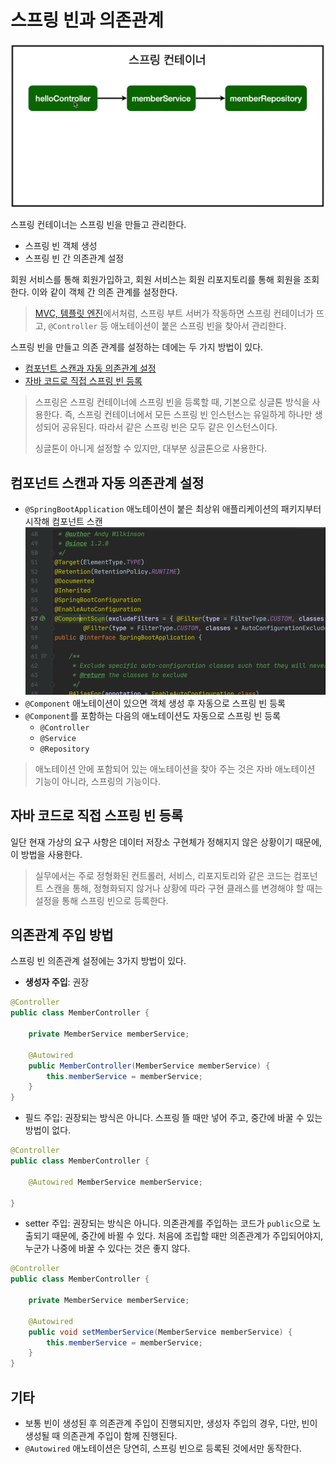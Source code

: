 # 스프링 빈과 의존관계

![dependency-injection](assets/dependency-injection.png)

스프링 컨테이너는 스프링 빈을 만들고 관리한다.
* 스프링 빈 객체 생성
* 스프링 빈 간 의존관계 설정


회원 서비스를 통해 회원가입하고, 회원 서비스는 회원 리포지토리를 통해 회원을 조회한다. 이와 같이 객체 간 의존 관계를 설정한다.

> [MVC, 템플릿 엔진](../web-basic/01_web_basic.md)에서처럼, 스프링 부트 서버가 작동하면 스프링 컨테이너가 뜨고, `@Controller` 등 애노테이션이 붙은 스프링 빈을 찾아서 관리한다.


 스프링 빈을 만들고 의존 관계를 설정하는 데에는 두 가지 방법이 있다.

* [컴포넌트 스캔과 자동 의존관계 설정](02_component_scan.md)
* [자바 코드로 직접 스프링 빈 등록](03_java_spring_bean.md)
> 스프링은 스프링 컨테이너에 스프링 빈을 등록할 때, 기본으로 싱글톤 방식을 사용한다. 즉, 스프링 컨테이너에서 모든 스프링 빈 인스턴스는 유일하게 하나만 생성되어 공유된다. 따라서 같은 스프링 빈은 모두 같은 인스턴스이다.
> 
> 싱글톤이 아니게 설정할 수 있지만, 대부분 싱글톤으로 사용한다.


## 컴포넌트 스캔과 자동 의존관계 설정

* `@SpringBootApplication` 애노테이션이 붙은 최상위 애플리케이션의 패키지부터 시작해 컴포넌트 스캔
  ![springbootapplication-annotation](assets/springbootapplication-annotation.png)
* `@Component` 애노테이션이 있으면 객체 생성 후 자동으로 스프링 빈 등록
* `@Component`를 포함하는 다음의 애노테이션도 자동으로 스프링 빈 등록
  * `@Controller`
  * `@Service`
  * `@Repository`

> 애노테이션 안에 포함되어 있는 애노테이션을 찾아 주는 것은 자바 애노테이션 기능이 아니라, 스프링의 기능이다.

## 자바 코드로 직접 스프링 빈 등록

일단 현재 가상의 요구 사항은 데이터 저장소 구현체가 정해지지 않은 상황이기 때문에, 이 방법을 사용한다.

> 실무에서는 주로 정형화된 컨트롤러, 서비스, 리포지토리와 같은 코드는 컴포넌트 스캔을 통해, 정형화되지 않거나 상황에 따라 구현 클래스를 변경해야 할 때는 설정을 통해 스프링 빈으로 등록한다.

## 의존관계 주입 방법

 스프링 빈 의존관계 설정에는 3가지 방법이 있다. 

* **생성자 주입**: 권장
```java
@Controller
public class MemberController {
    
    private MemberService memberService;
    
    @Autowired
    public MemberController(MemberService memberService) {
        this.memberService = memberService;
    }
}
```

* 필드 주입: 권장되는 방식은 아니다. 스프링 뜰 때만 넣어 주고, 중간에 바꿀 수 있는 방법이 없다.

```java
@Controller
public class MemberController {
    
    @Autowired MemberService memberService;
    
}
```

* setter 주입: 권장되는 방식은 아니다. 의존관계를 주입하는 코드가 `public`으로 노출되기 때문에, 중간에 바뀔 수 있다. 처음에 조립할 때만 의존관계가 주입되어야지, 누군가 나중에 바꿀 수 있다는 것은 좋지 않다.

```java
@Controller
public class MemberController {
    
    private MemberService memberService;
    
    @Autowired
    public void setMemberService(MemberService memberService) {
        this.memberService = memberService;
    }
}
```

## 기타
* 보통 빈이 생성된 후 의존관계 주입이 진행되지만, 생성자 주입의 경우, 다만, 빈이 생성될 때 의존관계 주입이 함께 진행된다.
* `@Autowired` 애노테이션은 당연히, 스프링 빈으로 등록된 것에서만 동작한다.

